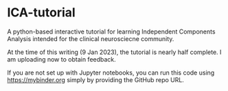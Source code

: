 # ICA-tutorial
A python-based interactive tutorial for learning Independent Components Analysis intended for the clinical neurosciecne community. 

At the time of this writing (9 Jan 2023), the tutorial is nearly half complete. I am uploading now to obtain feedback. 

If you are not set up with Jupyter notebooks, you can run this code using https://mybinder.org simply by providing the GitHub repo URL.

